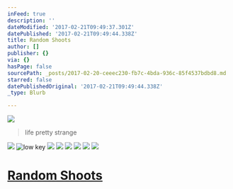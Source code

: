 ```yaml
---
inFeed: true
description: ''
dateModified: '2017-02-21T09:49:37.301Z'
datePublished: '2017-02-21T09:49:44.338Z'
title: Random Shoots
author: []
publisher: {}
via: {}
hasPage: false
sourcePath: _posts/2017-02-20-ceeec230-fb7c-4bda-936c-85f4537bdbd8.md
starred: false
datePublishedOriginal: '2017-02-21T09:49:44.338Z'
_type: Blurb

---
```

![](https://the-grid-user-content.s3-us-west-2.amazonaws.com/4c78a2a6-c067-4d66-9f97-c721d5f5b95d.jpg)

> life pretty strange

![](https://the-grid-user-content.s3-us-west-2.amazonaws.com/05e7ae7b-2346-4422-bf28-e41763d0373d.jpg)
![low key](https://the-grid-user-content.s3-us-west-2.amazonaws.com/87530981-4f8b-499f-afa8-19566f1de3b2.jpg)
![](https://the-grid-user-content.s3-us-west-2.amazonaws.com/2ea85399-8a16-4186-bf05-ed86df041276.jpg)
![](https://s3-us-west-2.amazonaws.com/the-grid-img/p/d3037ccbe7355c694ef3076b488e35b5c3823499.png)
![](https://the-grid-user-content.s3-us-west-2.amazonaws.com/2c0bf37e-3eb3-4263-95f1-a1428b52097f.jpg)
![](https://imgflo.herokuapp.com/graph/2b2431f8e7ba7b0/2e5d9949bebd50da6e930e9ba930d244/croprotate.jpg?cropheight=929&cropwidth=1058&degrees=0&input=https%3A%2F%2Fs3-us-west-2.amazonaws.com%2Fthe-grid-img%2Fp%2Ff642b90b48b7b9638052bc69e1c569045067af2f.jpg&x=0&y=16)
![](https://the-grid-user-content.s3-us-west-2.amazonaws.com/5ecb41e3-45d1-4ad0-85d3-cd8a29293228.jpg)
![](https://the-grid-user-content.s3-us-west-2.amazonaws.com/091abc99-63d3-45af-9dea-efafdc8d66ea.jpg)

# [Random Shoots][0]

[0]: http://pilido.com/random-shots